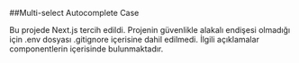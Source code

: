 ##Multi-select Autocomplete Case

Bu projede Next.js tercih edildi.
Projenin güvenlikle alakalı endişesi olmadığı için .env dosyası .gitignore içerisine dahil edilmedi.
İlgili açıklamalar componentlerin içerisinde bulunmaktadır.





